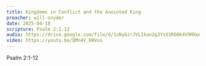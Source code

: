 ```yaml
---
title: Kingdoms in Conflict and the Anointed King
preacher: will-snyder
date: 2025-04-18
scripture: Psalm 2:1-12
audio: https://drive.google.com/file/d/1uNyGzrJVL1kan2g3YsXSRO8K4V9MXeAR/view?usp=sharing
video: https://youtu.be/QMn4V_KHVos
---
```

Psalm 2:1-12